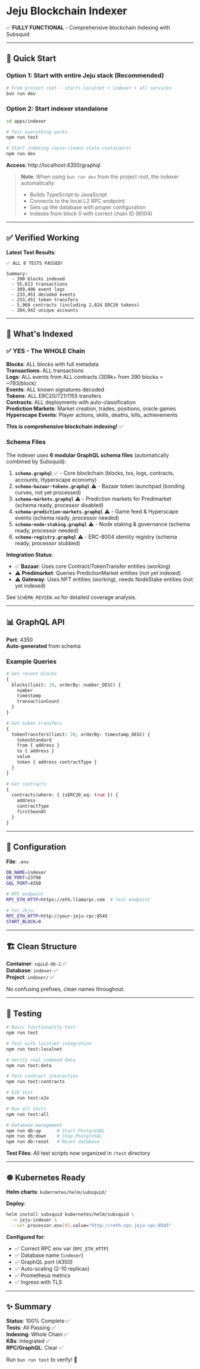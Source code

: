 # Jeju Blockchain Indexer

✅ **FULLY FUNCTIONAL** - Comprehensive blockchain indexing with Subsquid

---

## 🚀 Quick Start

### Option 1: Start with entire Jeju stack (Recommended)
```bash
# From project root - starts localnet + indexer + all services
bun run dev
```

### Option 2: Start indexer standalone
```bash
cd apps/indexer

# Test everything works
npm run test

# Start indexing (auto-cleans stale containers)
npm run dev
```

**Access**: http://localhost:4350/graphql

> **Note**: When using `bun run dev` from the project root, the indexer automatically:
> - Builds TypeScript to JavaScript
> - Connects to the local L2 RPC endpoint
> - Sets up the database with proper configuration
> - Indexes from block 0 with correct chain ID (8004)

---

## ✅ Verified Working

**Latest Test Results**:
```
✅ ALL 8 TESTS PASSED!

Summary:
  - 390 blocks indexed
  - 55,613 transactions
  - 309,406 event logs
  - 233,451 decoded events
  - 233,451 token transfers
  - 5,968 contracts (including 2,024 ERC20 tokens)
  - 204,942 unique accounts
```

---

## 🎯 What's Indexed

### ✅ YES - The WHOLE Chain

**Blocks**: ALL blocks with full metadata  
**Transactions**: ALL transactions  
**Logs**: ALL events from ALL contracts (309k+ from 390 blocks = ~793/block)  
**Events**: ALL known signatures decoded  
**Tokens**: ALL ERC20/721/1155 transfers  
**Contracts**: ALL deployments with auto-classification  
**Prediction Markets**: Market creation, trades, positions, oracle games  
**Hyperscape Events**: Player actions, skills, deaths, kills, achievements  

**This is comprehensive blockchain indexing!** ✅

### Schema Files

The indexer uses **6 modular GraphQL schema files** (automatically combined by Subsquid):

1. **`schema.graphql`** ✅ - Core blockchain (blocks, txs, logs, contracts, accounts, Hyperscape economy)
2. **`schema-bazaar-tokens.graphql`** ⚠️ - Bazaar token launchpad (bonding curves, not yet processed)
3. **`schema-markets.graphql`** ⚠️ - Prediction markets for Predimarket (schema ready, processor disabled)
4. **`schema-prediction-markets.graphql`** ⚠️ - Game feed & Hyperscape events (schema ready, processor needed)
5. **`schema-node-staking.graphql`** ⚠️ - Node staking & governance (schema ready, processor needed)
6. **`schema-registry.graphql`** ⚠️ - ERC-8004 identity registry (schema ready, processor stubbed)

**Integration Status**:
- ✅ **Bazaar**: Uses core Contract/TokenTransfer entities (working)
- ⚠️ **Predimarket**: Queries PredictionMarket entities (not yet indexed)
- ⚠️ **Gateway**: Uses NFT entities (working), needs NodeStake entities (not yet indexed)

See `SCHEMA_REVIEW.md` for detailed coverage analysis.

---

## 📊 GraphQL API

**Port**: 4350  
**Auto-generated** from schema  

### Example Queries

```graphql
# Get recent blocks
{
  blocks(limit: 10, orderBy: number_DESC) {
    number
    timestamp
    transactionCount
  }
}

# Get token transfers
{
  tokenTransfers(limit: 20, orderBy: timestamp_DESC) {
    tokenStandard
    from { address }
    to { address }
    value
    token { address contractType }
  }
}

# Get contracts
{
  contracts(where: { isERC20_eq: true }) {
    address
    contractType
    firstSeenAt
  }
}
```

---

## 🔧 Configuration

**File**: `.env`

```bash
DB_NAME=indexer
DB_PORT=23798
GQL_PORT=4350

# RPC endpoint
RPC_ETH_HTTP=https://eth.llamarpc.com  # Test endpoint

# For Jeju:
RPC_ETH_HTTP=http://your-jeju-rpc:8545
START_BLOCK=0
```

---

## 🏗️ Clean Structure

**Container**: `squid-db-1` ✅  
**Database**: `indexer` ✅  
**Project**: `indexer/` ✅  

No confusing prefixes, clean names throughout.

---

## 🧪 Testing

```bash
# Basic functionality test
npm run test

# Test with localnet integration
npm run test:localnet

# Verify real indexed data
npm run test:data

# Test contract interaction
npm run test:contracts

# E2E test
npm run test:e2e

# Run all tests
npm run test:all

# Database management
npm run db:up      # Start PostgreSQL
npm run db:down    # Stop PostgreSQL
npm run db:reset   # Reset database
```

**Test Files**: All test scripts now organized in `/test` directory

---

## ☸️ Kubernetes Ready

**Helm charts**: `kubernetes/helm/subsquid/`

**Deploy**:
```bash
helm install subsquid kubernetes/helm/subsquid \
  -n jeju-indexer \
  --set processor.env[0].value="http://reth-rpc.jeju-rpc:8545"
```

**Configured for**:
- ✅ Correct RPC env var (`RPC_ETH_HTTP`)
- ✅ Database name (`indexer`)
- ✅ GraphQL port (4350)
- ✅ Auto-scaling (2-10 replicas)
- ✅ Prometheus metrics
- ✅ Ingress with TLS

---

## ✨ Summary

**Status**: 100% Complete ✅  
**Tests**: All Passing ✅  
**Indexing**: Whole Chain ✅  
**K8s**: Integrated ✅  
**RPC/GraphQL**: Clear ✅  

Run `bun run test` to verify! 🚀
